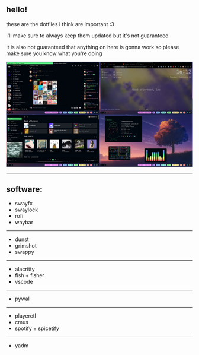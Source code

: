 ## hello!
these are the dotfiles i think are important :3

i'll make sure to always keep them updated but it's not guaranteed

it is also not guaranteed that anything on here is gonna work so please make sure you know what you're doing

![screenshot showing 4 screens, from left to right, top to bottom there is a window showing discord, firefox spotify and 3 terminals, one showing neofetch, the others running cava and pipes.sh](https://raw.githubusercontent.com/fmleo/dotfiles/main/rice%203%20swayfx%20edition.png "owo")


---

## software:
* swayfx
* swaylock
* rofi
* waybar
---
* dunst
* grimshot
* swappy
---
* alacritty
* fish + fisher
* vscode
---
* pywal
---
* playerctl
* cmus
* spotify + spicetify
---
* yadm
